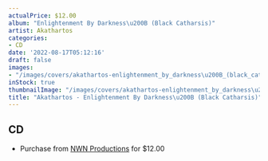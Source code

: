 ```yaml
---
actualPrice: $12.00
album: "Enlightenment By Darkness\u200B (Black Catharsis)"
artist: Akathartos
categories:
- CD
date: '2022-08-17T05:12:16'
draft: false
images:
- "/images/covers/akathartos-enlightenment_by_darkness\u200B_(black_catharsis).jpg"
inStock: true
thumbnailImage: "/images/covers/akathartos-enlightenment_by_darkness\u200B_(black_catharsis)-thumb.jpg"
title: "Akathartos - Enlightenment By Darkness\u200B (Black Catharsis)"
---
```


## CD
* Purchase from [NWN Productions](http://shop.nwnprod.com/index.php?route=product/product&path=93&product_id=26763&sort=pd.name&order=ASC) for $12.00
